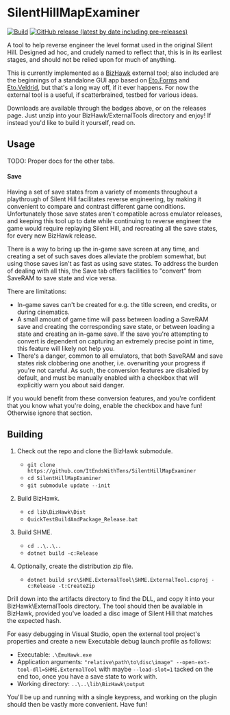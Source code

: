
  SilentHillMapExaminer
  =====================

  [![Build](https://github.com/ItEndsWithTens/SilentHillMapExaminer/actions/workflows/build.yml/badge.svg)](https://github.com/ItEndsWithTens/SilentHillMapExaminer/actions/workflows/build.yml) [![GitHub release (latest by date including pre-releases)](https://img.shields.io/github/v/release/ItEndsWithTens/SilentHillMapExaminer?include_prereleases)](https://github.com/ItEndsWithTens/SilentHillMapExaminer/releases/tag/latest)

  A tool to help reverse engineer the level format used in the original Silent Hill. Designed ad hoc, and crudely named to reflect that, this is in its earliest stages, and should not be relied upon for much of anything.

  This is currently implemented as a [BizHawk](https://github.com/TASVideos/BizHawk) external tool; also included are the beginnings of a standalone GUI app based on [Eto.Forms](https://github.com/picoe/Eto) and [Eto.Veldrid](https://github.com/picoe/Eto.Veldrid), but that's a long way off, if it ever happens. For now the external tool is a useful, if scatterbrained, testbed for various ideas.

  Downloads are available through the badges above, or on the releases page. Just unzip into your BizHawk/ExternalTools directory and enjoy! If instead you'd like to build it yourself, read on.



  Usage
  -----

  TODO: Proper docs for the other tabs.

  #### Save
  Having a set of save states from a variety of moments throughout a playthrough of Silent Hill facilitates reverse engineering, by making it convenient to compare and contrast different game conditions. Unfortunately those save states aren't compatible across emulator releases, and keeping this tool up to date while continuing to reverse engineer the game would require replaying Silent Hill, and recreating all the save states, for every new BizHawk release.

  There is a way to bring up the in-game save screen at any time, and creating a set of such saves does alleviate the problem somewhat, but using those saves isn't as fast as using save states. To address the burden of dealing with all this, the Save tab offers facilities to "convert" from SaveRAM to save state and vice versa.

  There are limitations:
  - In-game saves can't be created for e.g. the title screen, end credits, or during cinematics.
  - A small amount of game time will pass between loading a SaveRAM save and creating the corresponding save state, or between loading a state and creating an in-game save. If the save you're attempting to convert is dependent on capturing an extremely precise point in time, this feature will likely not help you.
  - There's a danger, common to all emulators, that both SaveRAM and save states risk clobbering one another, i.e. overwriting your progress if you're not careful. As such, the conversion features are disabled by default, and must be manually enabled with a checkbox that will explicitly warn you about said danger.

  If you would benefit from these conversion features, and you're confident that you know what you're doing, enable the checkbox and have fun! Otherwise ignore that section.



  Building
  --------

  1. Check out the repo and clone the BizHawk submodule.
      - `git clone https://github.com/ItEndsWithTens/SilentHillMapExaminer`
      - `cd SilentHillMapExaminer`
      - `git submodule update --init`

  2. Build BizHawk.
      - `cd lib\BizHawk\Dist`
      - `QuickTestBuildAndPackage_Release.bat`

  3. Build SHME.
      - `cd ..\..\..`
      - `dotnet build -c:Release`

  4. Optionally, create the distribution zip file.
      - `dotnet build src\SHME.ExternalTool\SHME.ExternalTool.csproj -c:Release -t:CreateZip`

  Drill down into the artifacts directory to find the DLL, and copy it into your BizHawk\ExternalTools directory. The tool should then be available in BizHawk, provided you've loaded a disc image of Silent Hill that matches the expected hash.
  
  For easy debugging in Visual Studio, open the external tool project's properties and create a new Executable debug launch profile as follows:

  - Executable: `.\EmuHawk.exe`
  - Application arguments: `"relative\path\to\disc\image" --open-ext-tool-dll=SHME.ExternalTool` with maybe `--load-slot=1` tacked on the end too, once you have a save state to work with.
  - Working directory: `..\..\lib\BizHawk\output`

  You'll be up and running with a single keypress, and working on the plugin should then be vastly more convenient. Have fun!
